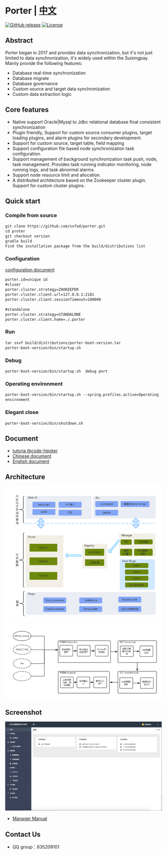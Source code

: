 # Porter | [中文](./README.md)

[![GitHub release](https://img.shields.io/badge/release-2.0.2-blue.svg)](https://github.com/sxfad/porter)
[![License](https://img.shields.io/badge/license-Apache%202-4EB1BA.svg)](https://www.apache.org/licenses/LICENSE-2.0.html)



## Abstract

Porter began in 2017 and provides data synchronization, but it's not just limited to data synchronization, it's widely used within the Suixingpay. Mainly provide the following features:

+ Database real-time synchronization
+ Database migrate
+ Database governance
+ Custom source and target data synchronization
+ Custom data extraction logic
 



## Core features

+ Native support Oracle|Mysql to Jdbc relational database final consistent synchronization
+ Plugin friendly, Support for custom source consumer plugins, target loading plugins, and alarm plugins for secondary development.
+ Support for custom source, target table, field mapping
+ Support configuration file based node synchronization task configuration.
+ Support management of background synchronization task push, node, task management. Provides task running indicator monitoring, node running logs, and task abnormal alarms.
+ Support node resource limit and allocation.
+ A distributed architecture based on the Zookeeper cluster plugin. Support for custom cluster plugins.

## Quick start

### Compile from source
```
git clone https://github.com/sxfad/porter.git
cd proter
git checkout version
gradle build
Find the installation package from the build/distributions list
```

### Configuration
[configuration document](https://github.com/sxfad/porter/blob/master/doc/profiles.md)

```
porter.id=unique id
#cluser
porter.cluster.strategy=ZOOKEEPER
porter.cluster.client.url=127.0.0.1:2181
porter.cluster.client.sessionTimeout=100000

#standalone
porter.cluster.strategy=STANDALONE
porter.cluster.client.home=./.porter
```

### Run
```
tar zxvf build/distributions/porter-boot-version.tar
porter-boot-version/bin/startup.sh
```

### Debug
```
porter-boot-version/bin/startup.sh  debug port
```
### Operating environment
```
porter-boot-version/bin/startup.sh --spring.profiles.active=Operating environment
```
### Elegant close
```
porter-boot-version/bin/shutdown.sh
```

## Document
+ [tutoria @code-hipster](./doc/tutorial.md)
+ [Chinese document](./doc/document.md)
+ [English document](./doc/document_EN.md)

## Architecture
![architecture_design](doc/img/architecture.png)
![dataflow](doc/img/workflow.png)


## Screenshot

![Home](doc/img/Home.png)
+ [Manager Manual](./doc/manager_manual.md)


## Contact Us

* QQ group：835209101


